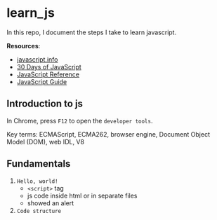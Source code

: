 # learn_js
In this repo, I document the steps I take to learn javascript. 

**Resources**:
- [javascript.info](https://javascript.info)
- [30 Days of JavaScript](https://leetcode.com/studyplan/30-days-of-javascript/)
- [JavaScript Reference](https://developer.mozilla.org/en-US/docs/Web/JavaScript/Reference)
- [JavaScript Guide](https://developer.mozilla.org/en-US/docs/Web/JavaScript/Guide)

## Introduction to js
In Chrome, press `F12` to open the `developer tools`.

Key terms: ECMAScript, ECMA262, browser engine, Document Object Model (DOM), web IDL, V8

## Fundamentals
1. `Hello, world!`
    - `<script>` tag
    - js code inside html or in separate files
    - showed an alert
2. `Code structure`
